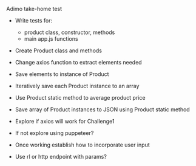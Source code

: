 Adimo take-home test

- Write tests for:
    - product class, constructor, methods
    - main app.js functions

- Create Product class and methods
- Change axios function to extract elements needed
- Save elements to instance of Product
- Iteratively save each Product instance to an array
- Use Product static method to average product price
- Save array of Product instances to JSON using Product static method

- Explore if axios will work for Challenge1
- If not explore using puppeteer?

- Once working establish how to incorporate user input
- Use rl or http endpoint with params?
